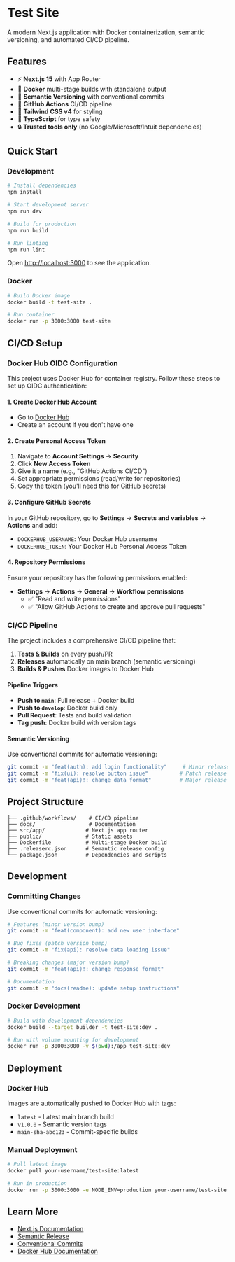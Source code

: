 # Test Site

A modern Next.js application with Docker containerization, semantic versioning, and automated CI/CD pipeline.

## Features

- ⚡ **Next.js 15** with App Router
- 🐳 **Docker** multi-stage builds with standalone output
- 🔄 **Semantic Versioning** with conventional commits
- 🚀 **GitHub Actions** CI/CD pipeline
- 🎨 **Tailwind CSS v4** for styling
- 📝 **TypeScript** for type safety
- 🔒 **Trusted tools only** (no Google/Microsoft/Intuit dependencies)

## Quick Start

### Development

```bash
# Install dependencies
npm install

# Start development server
npm run dev

# Build for production
npm run build

# Run linting
npm run lint
```

Open [http://localhost:3000](http://localhost:3000) to see the application.

### Docker

```bash
# Build Docker image
docker build -t test-site .

# Run container
docker run -p 3000:3000 test-site
```

## CI/CD Setup

### Docker Hub OIDC Configuration

This project uses Docker Hub for container registry. Follow these steps to set up OIDC authentication:

#### 1. Create Docker Hub Account
- Go to [Docker Hub](https://hub.docker.com/)
- Create an account if you don't have one

#### 2. Create Personal Access Token
1. Navigate to **Account Settings** → **Security**
2. Click **New Access Token**
3. Give it a name (e.g., "GitHub Actions CI/CD")
4. Set appropriate permissions (read/write for repositories)
5. Copy the token (you'll need this for GitHub secrets)

#### 3. Configure GitHub Secrets
In your GitHub repository, go to **Settings** → **Secrets and variables** → **Actions** and add:

- `DOCKERHUB_USERNAME`: Your Docker Hub username
- `DOCKERHUB_TOKEN`: Your Docker Hub Personal Access Token

#### 4. Repository Permissions
Ensure your repository has the following permissions enabled:
- **Settings** → **Actions** → **General** → **Workflow permissions**
  - ✅ "Read and write permissions"
  - ✅ "Allow GitHub Actions to create and approve pull requests"

### CI/CD Pipeline

The project includes a comprehensive CI/CD pipeline that:

1. **Tests & Builds** on every push/PR
2. **Releases** automatically on main branch (semantic versioning)
3. **Builds & Pushes** Docker images to Docker Hub

#### Pipeline Triggers
- **Push to `main`**: Full release + Docker build
- **Push to `develop`**: Docker build only
- **Pull Request**: Tests and build validation
- **Tag push**: Docker build with version tags

#### Semantic Versioning
Use conventional commits for automatic versioning:

```bash
git commit -m "feat(auth): add login functionality"     # Minor release
git commit -m "fix(ui): resolve button issue"          # Patch release
git commit -m "feat(api)!: change data format"         # Major release
```

## Project Structure

```
├── .github/workflows/    # CI/CD pipeline
├── docs/                 # Documentation
├── src/app/             # Next.js app router
├── public/              # Static assets
├── Dockerfile           # Multi-stage Docker build
├── .releaserc.json      # Semantic release config
└── package.json         # Dependencies and scripts
```

## Development

### Committing Changes
Use conventional commits for automatic versioning:

```bash
# Features (minor version bump)
git commit -m "feat(component): add new user interface"

# Bug fixes (patch version bump)
git commit -m "fix(api): resolve data loading issue"

# Breaking changes (major version bump)
git commit -m "feat(api)!: change response format"

# Documentation
git commit -m "docs(readme): update setup instructions"
```

### Docker Development
```bash
# Build with development dependencies
docker build --target builder -t test-site:dev .

# Run with volume mounting for development
docker run -p 3000:3000 -v $(pwd):/app test-site:dev
```

## Deployment

### Docker Hub
Images are automatically pushed to Docker Hub with tags:
- `latest` - Latest main branch build
- `v1.0.0` - Semantic version tags
- `main-sha-abc123` - Commit-specific builds

### Manual Deployment
```bash
# Pull latest image
docker pull your-username/test-site:latest

# Run in production
docker run -p 3000:3000 -e NODE_ENV=production your-username/test-site:latest
```

## Learn More

- [Next.js Documentation](https://nextjs.org/docs)
- [Semantic Release](https://semantic-release.gitbook.io/)
- [Conventional Commits](https://www.conventionalcommits.org/)
- [Docker Hub Documentation](https://docs.docker.com/docker-hub/)
